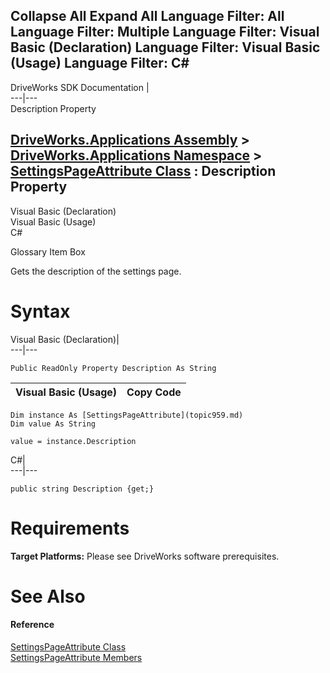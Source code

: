 Collapse All Expand All Language Filter: All  Language Filter: Multiple  Language Filter: Visual Basic (Declaration) Language Filter: Visual Basic (Usage) Language Filter: C#  
---  
DriveWorks SDK Documentation  |   
---|---  
Description Property   
  
[DriveWorks.Applications Assembly](topic13.md) > [DriveWorks.Applications Namespace](topic16.md) > [SettingsPageAttribute Class](topic959.md) : Description Property  
---  
  
Visual Basic (Declaration)    
Visual Basic (Usage)    
C# 

Glossary Item Box

Gets the description of the settings page. 

# Syntax

Visual Basic (Declaration)|   
---|---  
      
    
    Public ReadOnly Property Description As String  
  
Visual Basic (Usage)| Copy Code  
---|---  
      
    
    Dim instance As [SettingsPageAttribute](topic959.md)
    Dim value As String
     
    value = instance.Description  
  
C#|   
---|---  
      
    
    public string Description {get;}  
  
# Requirements

**Target Platforms:** Please see DriveWorks software prerequisites.

# See Also

#### Reference

[SettingsPageAttribute Class](topic959.md)   
[SettingsPageAttribute Members](topic960.md)


